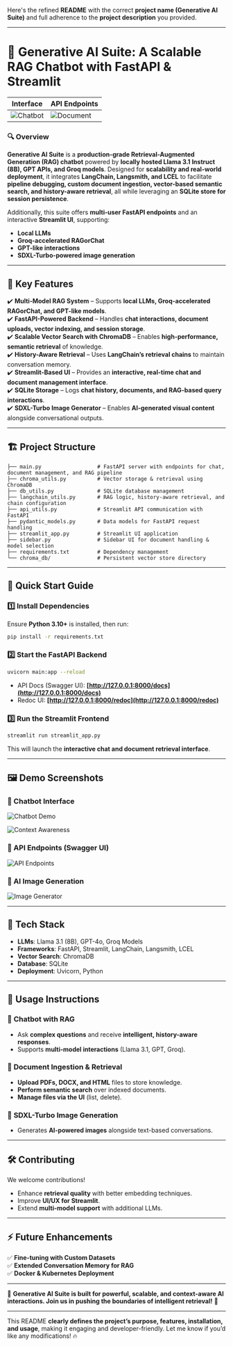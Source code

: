 Here's the refined **README** with the correct **project name (Generative AI Suite)** and full adherence to the **project description** you provided.

---

# 🚀 **Generative AI Suite: A Scalable RAG Chatbot with FastAPI & Streamlit**  

| Interface | API Endpoints |
|-------------------|----------------|
| ![Chatbot](./assets/profile.png) | ![Document](./assets/api_endpoints.png) |

### **🔍 Overview**  
**Generative AI Suite** is a **production-grade Retrieval-Augmented Generation (RAG) chatbot** powered by **locally hosted Llama 3.1 Instruct (8B), GPT APIs, and Groq models**. Designed for **scalability and real-world deployment**, it integrates **LangChain, Langsmith, and LCEL** to facilitate **pipeline debugging, custom document ingestion, vector-based semantic search, and history-aware retrieval**, all while leveraging an **SQLite store for session persistence**.

Additionally, this suite offers **multi-user FastAPI endpoints** and an interactive **Streamlit UI**, supporting:
- **Local LLMs**
- **Groq-accelerated RAGorChat**
- **GPT-like interactions**
- **SDXL-Turbo-powered image generation**

---

## 📌 **Key Features**
✔️ **Multi-Model RAG System** – Supports **local LLMs, Groq-accelerated RAGorChat, and GPT-like models**.  
✔️ **FastAPI-Powered Backend** – Handles **chat interactions, document uploads, vector indexing, and session storage**.  
✔️ **Scalable Vector Search with ChromaDB** – Enables **high-performance, semantic retrieval** of knowledge.  
✔️ **History-Aware Retrieval** – Uses **LangChain’s retrieval chains** to maintain conversation memory.  
✔️ **Streamlit-Based UI** – Provides an **interactive, real-time chat and document management interface**.  
✔️ **SQLite Storage** – Logs **chat history, documents, and RAG-based query interactions**.  
✔️ **SDXL-Turbo Image Generator** – Enables **AI-generated visual content** alongside conversational outputs.  

---

## 🏗️ **Project Structure**
```
├── main.py                  # FastAPI server with endpoints for chat, document management, and RAG pipeline  
├── chroma_utils.py          # Vector storage & retrieval using ChromaDB  
├── db_utils.py              # SQLite database management  
├── langchain_utils.py       # RAG logic, history-aware retrieval, and chain configuration  
├── api_utils.py             # Streamlit API communication with FastAPI  
├── pydantic_models.py       # Data models for FastAPI request handling  
├── streamlit_app.py         # Streamlit UI application  
├── sidebar.py               # Sidebar UI for document handling & model selection  
├── requirements.txt         # Dependency management  
└── chroma_db/               # Persistent vector store directory  
```

---

## 🚀 **Quick Start Guide**

### **1️⃣ Install Dependencies**
Ensure **Python 3.10+** is installed, then run:
```bash
pip install -r requirements.txt
```

### **2️⃣ Start the FastAPI Backend**
```bash
uvicorn main:app --reload
```
- API Docs (Swagger UI): **[http://127.0.0.1:8000/docs](http://127.0.0.1:8000/docs)**  
- Redoc UI: **[http://127.0.0.1:8000/redoc](http://127.0.0.1:8000/redoc)**  

### **3️⃣ Run the Streamlit Frontend**
```bash
streamlit run streamlit_app.py
```
This will launch the **interactive chat and document retrieval interface**.

---

## 🖼️ **Demo Screenshots**
### 🔹 Chatbot Interface
![Chatbot Demo](./assets/demo1.png)

![Context Awareness](./assets/demo2.png)

### 🔹 API Endpoints (Swagger UI)
![API Endpoints](./assets/api_endpoints.png)

### 🔹 AI Image Generation
![Image Generator](./assets/goa_beach.jpg)

---

## 🔧 **Tech Stack**
- **LLMs**: Llama 3.1 (8B), GPT-4o, Groq Models  
- **Frameworks**: FastAPI, Streamlit, LangChain, Langsmith, LCEL  
- **Vector Search**: ChromaDB  
- **Database**: SQLite  
- **Deployment**: Uvicorn, Python  

---

## 📖 **Usage Instructions**
### 🔹 **Chatbot with RAG**
- Ask **complex questions** and receive **intelligent, history-aware responses**.  
- Supports **multi-model interactions** (Llama 3.1, GPT, Groq).  

### 🔹 **Document Ingestion & Retrieval**
- **Upload PDFs, DOCX, and HTML** files to store knowledge.  
- **Perform semantic search** over indexed documents.  
- **Manage files via the UI** (list, delete).  

### 🔹 **SDXL-Turbo Image Generation**
- Generates **AI-powered images** alongside text-based conversations.  

---

## 🛠 **Contributing**
We welcome contributions!  
- Enhance **retrieval quality** with better embedding techniques.  
- Improve **UI/UX for Streamlit**.  
- Extend **multi-model support** with additional LLMs.  

---

## ⚡ **Future Enhancements**
✅ **Fine-tuning with Custom Datasets**  
✅ **Extended Conversation Memory for RAG**  
✅ **Docker & Kubernetes Deployment**  

---

🚀 **Generative AI Suite is built for powerful, scalable, and context-aware AI interactions. Join us in pushing the boundaries of intelligent retrieval!** 🎯

---

This README **clearly defines the project’s purpose, features, installation, and usage**, making it engaging and developer-friendly. Let me know if you’d like any modifications! 🔥